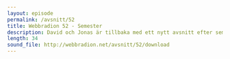 ```yaml
---
layout: episode
permalink: /avsnitt/52
title: Webbradion 52 - Semester
description: David och Jonas är tillbaka med ett nytt avsnitt efter semestern. Vi pratar om texteditorn Chocolat, uppgradering till Lion och Appfog för PHP.
length: 34
sound_file: http://webbradion.net/avsnitt/52/download
---
```




